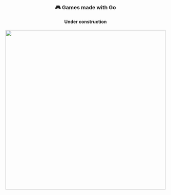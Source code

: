 ### <div align="center">🎮 Games made with Go</div>
#### <div align="center">Under construction</div>

<div align="center">
  <img src="https://github.com/dzhavokhir/goGames/assets/96944796/d7feede6-83ce-489a-b69d-ffc64df083c1" width="500">
</div>
